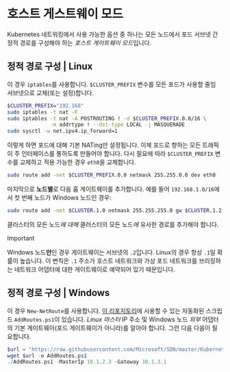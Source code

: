 # <a name="host-gateway-mode"></a>호스트 게스트웨이 모드 #
Kubernetes 네트워킹에서 사용 가능한 옵션 중 하나는 모든 노드에서 포드 서브넷 간 정적 경로를 구성해야 하는 *호스트 게이트웨이 모드*입니다.


## <a name="configuring-static-routes--linux"></a>정적 경로 구성 | Linux ##
이 경우 `iptables`를 사용합니다. `$CLUSTER_PREFIX` 변수를 모든 포드가 사용할 줄임 서브넷으로 교체(또는 설정)합니다.

```bash
$CLUSTER_PREFIX="192.168"
sudo iptables -t nat -F
sudo iptables -t nat -A POSTROUTING ! -d $CLUSTER_PREFIX.0.0/16 \
              -m addrtype ! --dst-type LOCAL -j MASQUERADE
sudo sysctl -w net.ipv4.ip_forward=1
```

이렇게 하면 포드에 대해 기본 NATing만 설정됩니다. 이제 포드로 향하는 모든 트래픽이 주 인터페이스를 통하도록 만들어야 합니다. 다시 필요에 따라 `$CLUSTER_PREFIX` 변수를 교체하고 적용 가능한 경우 `eth0`을 교체합니다.

```bash
sudo route add -net $CLUSTER_PREFIX.0.0 netmask 255.255.0.0 dev eth0
```

마지막으로 **노드별**로 다음 홉 게이트웨이를 추가합니다. 예를 들어 `192.168.1.0/16`에서 첫 번째 노드가 Windows 노드인 경우:

```bash
sudo route add -net $CLUSTER.1.0 netmask 255.255.255.0 gw $CLUSTER.1.2 dev eth0
```

클러스터의 모든 노드*에 대해* 클러스터의 모든 노드*에* 유사한 경로를 추가해야 합니다.


<a name="explanation-2-suffix"></a>
> [!Important]  
> Windows 노드**만**인 경우 게이트웨이는 서브넷의 `.2`입니다. Linux의 경우 항상 `.1`일 확률이 높습니다. 이 변칙은 `.1` 주소가 호스트 네트워크와 가상 포드 네트워크를 브리징하는 네트워크 어댑터에 대한 게이트웨이로 예약되어 있기 때문입니다.


## <a name="configuring-static-routes--windows"></a>정적 경로 구성 | Windows ##
이 경우 `New-NetRoute`를 사용합니다. [이 리포지토리](https://github.com/Microsoft/SDN/blob/master/Kubernetes/windows/AddRoutes.ps1)에 사용할 수 있는 자동화된 스크립드 `AddRoutes.ps1`이 있습니다. *Linux 마스터* IP 주소 및 Windows 노드 *외부* 어댑터의 기본 게이트웨이(포드 게이트웨이가 아니라)를 알아야 합니다. 그런 다음 다음이 필요합니다.


```powershell
$url = "https://raw.githubusercontent.com/Microsoft/SDN/master/Kubernetes/windows/AddRoutes.ps1"
wget $url -o AddRoutes.ps1
./AddRoutes.ps1 -MasterIp 10.1.2.3 -Gateway 10.1.3.1
```
